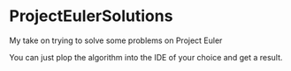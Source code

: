 # ProjectEulerSolutions
My take on trying to solve some problems on Project Euler

You can just plop the algorithm into the IDE of your choice and get a result.
